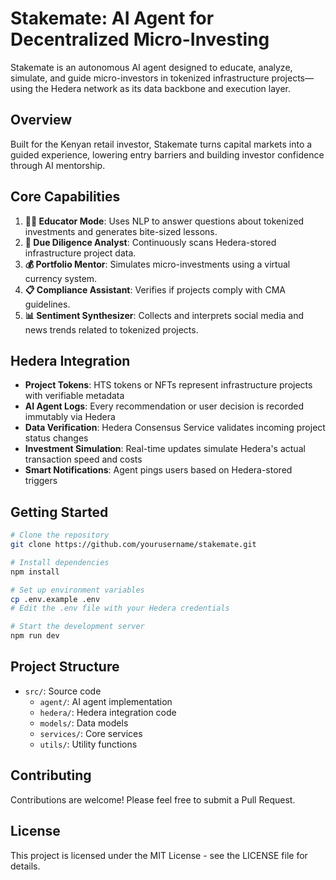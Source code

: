 # Stakemate: AI Agent for Decentralized Micro-Investing

Stakemate is an autonomous AI agent designed to educate, analyze, simulate, and guide micro-investors in tokenized infrastructure projects—using the Hedera network as its data backbone and execution layer.

## Overview

Built for the Kenyan retail investor, Stakemate turns capital markets into a guided experience, lowering entry barriers and building investor confidence through AI mentorship.

## Core Capabilities

1. **🧑‍🏫 Educator Mode**: Uses NLP to answer questions about tokenized investments and generates bite-sized lessons.
2. **🔎 Due Diligence Analyst**: Continuously scans Hedera-stored infrastructure project data.
3. **💰 Portfolio Mentor**: Simulates micro-investments using a virtual currency system.
4. **📋 Compliance Assistant**: Verifies if projects comply with CMA guidelines.
5. **📊 Sentiment Synthesizer**: Collects and interprets social media and news trends related to tokenized projects.

## Hedera Integration

- **Project Tokens**: HTS tokens or NFTs represent infrastructure projects with verifiable metadata
- **AI Agent Logs**: Every recommendation or user decision is recorded immutably via Hedera
- **Data Verification**: Hedera Consensus Service validates incoming project status changes
- **Investment Simulation**: Real-time updates simulate Hedera's actual transaction speed and costs
- **Smart Notifications**: Agent pings users based on Hedera-stored triggers

## Getting Started

```bash
# Clone the repository
git clone https://github.com/yourusername/stakemate.git

# Install dependencies
npm install

# Set up environment variables
cp .env.example .env
# Edit the .env file with your Hedera credentials

# Start the development server
npm run dev
```

## Project Structure

- `src/`: Source code
  - `agent/`: AI agent implementation
  - `hedera/`: Hedera integration code
  - `models/`: Data models
  - `services/`: Core services
  - `utils/`: Utility functions

## Contributing

Contributions are welcome! Please feel free to submit a Pull Request.

## License

This project is licensed under the MIT License - see the LICENSE file for details. 